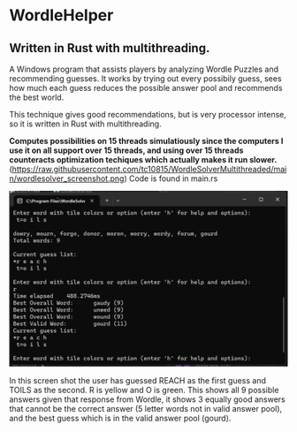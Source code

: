 # WordleHelper
## Written in Rust with multithreading. 

A Windows program that assists players by analyzing Wordle Puzzles and recommending guesses.
It works by trying out every possibily guess, sees how much each guess reduces the possible 
answer pool and recommends the best world.

This technique gives good recommendations, but is very processor intense,
so it is written in Rust with multithreading. 

**Computes possibilities on 15 threads simulatiously since the computers I use it
on all support over 15 threads, and using over 15 threads counteracts optimization
techiques which actually makes it run slower.**
(https://raw.githubusercontent.com/tc10815/WordleSolverMultithreaded/main/wordlesolver_screenshot.png)
Code is found in main.rs

![screenshot](https://raw.githubusercontent.com/tc10815/WordleSolverMultithreaded/main/wordlesolver_screenshot.png)

In this screen shot the user has guessed REACH as the first guess and TOILS as the second. R is yellow and O is green.
This shows all 9 possible answers given that response from Wordle, it shows 3 equally good answers that cannot be 
the correct answer (5 letter words not in valid answer pool), and the best guess which is in the valid answer pool (gourd).
